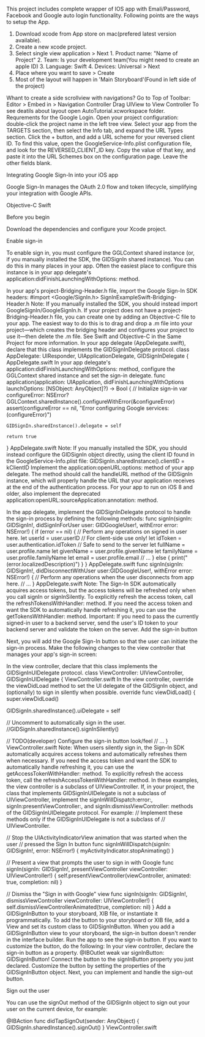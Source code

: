 This project includes complete wrapper of IOS app with Emali/Password, Facebook and Google auto login functionality. Following points are the ways to setup the App.
1. Download xcode from App store on mac(prefered latest version available).
2. Create a new xcode project.
3. Select single view application > Next
        1. Product name: "Name of Project"
        2. Team: Is your development team(You might need to create an apple ID) 
        3. Language: Swift
        4. Devices: Universal > Next
4. Place where you want to save > Create
5. Most of the layout will happen in 'Main Storyboard'(Found in left side of the project)

Whant to create a side scrollview with navigations?
Go to Top of Toolbar:
Editor > Embed in > Navigation Controller
Drag UIView to View Controller 
To see deatils about layout open AutoTutorial.xcworkspace folder.
Requrements for the Google Login.
Open your project configuration: double-click the project name in the left tree view. Select your app from the TARGETS section, then select the Info tab, and expand the URL Types section.
Click the + button, and add a URL scheme for your reversed client ID. To find this value, open the GoogleService-Info.plist configuration file, and look for the REVERSED_CLIENT_ID key. Copy the value of that key, and paste it into the URL Schemes box on the configuration page. Leave the other fields blank.


Integrating Google Sign-In into your iOS app

Google Sign-In manages the OAuth 2.0 flow and token lifecycle, simplifying your integration with Google APIs.

 Objective-C   Swift

Before you begin

Download the dependencies and configure your Xcode project.

Enable sign-in

To enable sign in, you must configure the GGLContext shared instance (or, if you manually installed the SDK, the GIDSignIn shared instance). You can do this in many places in your app. Often the easiest place to configure this instance is in your app delegate's application:didFinishLaunchingWithOptions: method.

In your app's project-Bridging-Header.h file, import the Google Sign-In SDK headers:
#import <Google/SignIn.h>
SignInExampleSwift-Bridging-Header.h
Note: If you manually installed the SDK, you should instead import GoogleSignIn/GoogleSignIn.h.
If your project does not have a project-Bridging-Header.h file, you can create one by adding an Objective-C file to your app. The easiest way to do this is to drag and drop a .m file into your project—which creates the bridging header and configures your project to use it—then delete the .m file. See Swift and Objective-C in the Same Project for more information.
In your app delegate (AppDelegate.swift), declare that this class implements the GIDSignInDelegate protocol.
class AppDelegate: UIResponder, UIApplicationDelegate, GIDSignInDelegate {
AppDelegate.swift
In your app delegate's application:didFinishLaunchingWithOptions: method, configure the GGLContext shared instance and set the sign-in delegate.
func application(application: UIApplication,
  didFinishLaunchingWithOptions launchOptions: [NSObject: AnyObject]?) -> Bool {
    // Initialize sign-in
    var configureError: NSError?
    GGLContext.sharedInstance().configureWithError(&configureError)
    assert(configureError == nil, "Error configuring Google services: \(configureError)")

    GIDSignIn.sharedInstance().delegate = self

    return true
}
AppDelegate.swift
Note: If you manually installed the SDK, you should instead configure the GIDSignIn object directly, using the client ID found in the GoogleService-Info.plist file: 
GIDSignIn.sharedInstance().clientID = kClientID
Implement the application:openURL:options: method of your app delegate. The method should call the handleURL method of the GIDSignIn instance, which will properly handle the URL that your application receives at the end of the authentication process. 
For your app to run on iOS 8 and older, also implement the deprecated application:openURL:sourceApplication:annotation: method.


In the app delegate, implement the GIDSignInDelegate protocol to handle the sign-in process by defining the following methods:
func signIn(signIn: GIDSignIn!, didSignInForUser user: GIDGoogleUser!,
  withError error: NSError!) {
    if (error == nil) {
      // Perform any operations on signed in user here.
      let userId = user.userID                  // For client-side use only!
      let idToken = user.authentication.idToken // Safe to send to the server
      let fullName = user.profile.name
      let givenName = user.profile.givenName
      let familyName = user.profile.familyName
      let email = user.profile.email
      // ...
    } else {
      print("\(error.localizedDescription)")
    }
}
AppDelegate.swift
func signIn(signIn: GIDSignIn!, didDisconnectWithUser user:GIDGoogleUser!,
  withError error: NSError!) {
    // Perform any operations when the user disconnects from app here.
    // ...
}
AppDelegate.swift
Note: The Sign-In SDK automatically acquires access tokens, but the access tokens will be refreshed only when you call signIn or signInSilently. To explicitly refresh the access token, call the refreshTokensWithHandler: method. If you need the access token and want the SDK to automatically handle refreshing it, you can use the getTokensWithHandler: method.
Important: If you need to pass the currently signed-in user to a backend server, send the user's ID token to your backend server and validate the token on the server.
Add the sign-in button

Next, you will add the Google Sign-In button so that the user can initiate the sign-in process. Make the following changes to the view controller that manages your app's sign-in screen:

In the view controller, declare that this class implements the GIDSignInUIDelegate protocol.
class ViewController: UIViewController, GIDSignInUIDelegate {
ViewController.swift
In the view controller, override the viewDidLoad method to set the UI delegate of the GIDSignIn object, and (optionally) to sign in silently when possible.
override func viewDidLoad() {
  super.viewDidLoad()

  GIDSignIn.sharedInstance().uiDelegate = self

  // Uncomment to automatically sign in the user.
  //GIDSignIn.sharedInstance().signInSilently()

  // TODO(developer) Configure the sign-in button look/feel
  // ...
}
ViewController.swift
Note: When users silently sign in, the Sign-In SDK automatically acquires access tokens and automatically refreshes them when necessary. If you need the access token and want the SDK to automatically handle refreshing it, you can use the getAccessTokenWithHandler: method. To explicitly refresh the access token, call the refreshAccessTokenWithHandler: method.
In these examples, the view controller is a subclass of UIViewController. If, in your project, the class that implements GIDSignInUIDelegate is not a subclass of UIViewController, implement the signInWillDispatch:error:, signIn:presentViewController:, and signIn:dismissViewController: methods of the GIDSignInUIDelegate protocol. For example:
// Implement these methods only if the GIDSignInUIDelegate is not a subclass of
// UIViewController.

// Stop the UIActivityIndicatorView animation that was started when the user
// pressed the Sign In button
func signInWillDispatch(signIn: GIDSignIn!, error: NSError!) {
  myActivityIndicator.stopAnimating()
}

// Present a view that prompts the user to sign in with Google
func signIn(signIn: GIDSignIn!,
    presentViewController viewController: UIViewController!) {
  self.presentViewController(viewController, animated: true, completion: nil)
}

// Dismiss the "Sign in with Google" view
func signIn(signIn: GIDSignIn!,
    dismissViewController viewController: UIViewController!) {
  self.dismissViewControllerAnimated(true, completion: nil)
}
Add a GIDSignInButton to your storyboard, XIB file, or instantiate it programmatically. To add the button to your storyboard or XIB file, add a View and set its custom class to GIDSignInButton.
When you add a GIDSignInButton view to your storyboard, the sign-in button doesn't render in the interface builder. Run the app to see the sign-in button.
If you want to customize the button, do the following:
In your view controller, declare the sign-in button as a property.
@IBOutlet weak var signInButton: GIDSignInButton!
Connect the button to the signInButton property you just declared.
Customize the button by setting the properties of the GIDSignInButton object.
Next, you can implement and handle the sign-out button.

Sign out the user

You can use the signOut method of the GIDSignIn object to sign out your user on the current device, for example:

@IBAction func didTapSignOut(sender: AnyObject) {
  GIDSignIn.sharedInstance().signOut()
}
ViewController.swift

